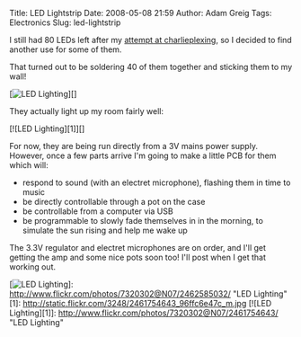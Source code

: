 Title: LED Lightstrip
Date: 2008-05-08 21:59
Author: Adam Greig
Tags: Electronics
Slug: led-lightstrip

I still had 80 LEDs left after my [attempt at charlieplexing][], so I
decided to find another use for some of them.

That turned out to be soldering 40 of them together and sticking them to
my wall!

[![LED Lighting][]][]

They actually light up my room fairly well:

[![LED Lighting][1]][]

For now, they are being run directly from a 3V mains power supply.
However, once a few parts arrive I'm going to make a little PCB for them
which will:

-   respond to sound (with an electret microphone), flashing them in
    time to music
-   be directly controllable through a pot on the case
-   be controllable from a computer via USB
-   be programmable to slowly fade themselves in in the morning, to
    simulate the sun rising and help me wake up

The 3.3V regulator and electret microphones are on order, and I'll get
getting the amp and some nice pots soon too! I'll post when I get that
working out.

  [attempt at charlieplexing]: http://negativeacknowledge.com/2008/05/08/20-leds-5-pins-charlieplexing/
  [LED Lighting]: http://static.flickr.com/2200/2462585032_774bb81f31_m.jpg
  [![LED Lighting][]]: http://www.flickr.com/photos/7320302@N07/2462585032/
    "LED Lighting"
  [1]: http://static.flickr.com/3248/2461754643_96ffc6e47c_m.jpg
  [![LED Lighting][1]]: http://www.flickr.com/photos/7320302@N07/2461754643/
    "LED Lighting"
